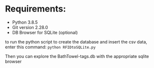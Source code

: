 # Requirements:
- Python 3.8.5
- Git version 2.28.0
- DB Browser for SQLite (optional)


to run the python script to create the database and insert the csv data, enter this command:
```python RFIDtoSQLite.py```

Then you can explore the BathTowel-tags.db with the appropriate sqlite browser